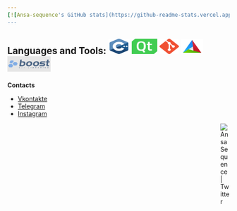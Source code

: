 ```yaml
---
[![Ansa-sequence's GitHub stats](https://github-readme-stats.vercel.app/api?username=ansa-sequence&show_icons=true&theme=dracula&count_private=true&show_owner=true&hide_border=false)](https://github.com/anuraghazra/github-readme-stats)
---
```

**Languages and Tools:**
  <code><img height="35" src="./.vs/C++_logo.png" alt="C++" width="48px"/></code>
  <code><img height="35" src="./.vs/Qt_logo.png" alt="Qt framework" width="58px"/></code>
  <code><img height="35" src="./.vs/Git_logo.png" alt="Git" width="44px"/></code>
  <code><img height="35" src="./.vs/CMake_logo.png" alt="CMake" width="50px"/></code>
  <code><img height="35" src="./.vs/Boost_logo.png" alt="Boost C++ libraries" width="98px"/></code>
---
**Contacts**
- [Vkontakte](https://vk.com/ansa.sequence)
- [Telegram](https://t.me/NoHaxEx)
- [Instagram](https://www.instagram.com/sahil_is_baku/)


<a href="https://twitter.com/KulievSakhil">
  <img align="right" alt="Ansa Sequence | Twitter" width="21px" src="https://raw.githubusercontent.com/anuraghazra/anuraghazra/master/assets/twitter.svg" />
</a>
